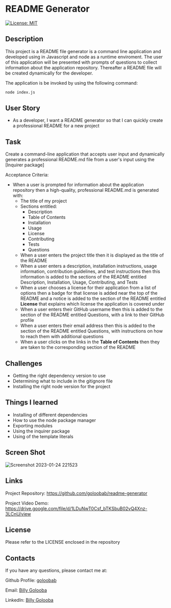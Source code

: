 # README Generator

[![License: MIT](https://img.shields.io/badge/License-MIT-yellow.svg)](https://opensource.org/licenses/MIT)

## Description 
This project is a README file generator is a command line application and developed using in Javascript and node as a runtime enviroment. The user of this application will be presented with prompts of questions to collect information about the application repository. Thereafter a README file will be created dynamically for the developer.
 
The application is be invoked by using the following command:

```bash
node index.js
```

## User Story

* As a developer, I want a README generator so that I can quickly create a professional README for a new project

## Task
Create a command-line application that accepts user input and dynamically generates a professional README.md file from a user's input using the [Inquirer package]

Acceptance Criteria:

  * When a user is prompted for information about the application repository then a high-quality, professional README.md is generated with:
    * The title of my project 
    * Sections entitled:
      * Description 
      * Table of Contents 
      * Installation 
      * Usage 
      * License 
      * Contributing 
      * Tests 
      * Questions
    * When a user enters the project title then it is displayed as the title of the README
    * When a user enters a description, installation instructions, usage information, contribution guidelines, and test instructions then this information is added to the sections of the README entitled Description, Installation, Usage, Contributing, and Tests
    * When a user chooses a license for their application from a list of options then a badge for that license is added near the top of the README and a notice is added to the section of the README entitled **License** that explains which license the application is covered under
    * When a user enters their GitHub username then this is added to the section of the README entitled Questions, with a link to their GitHub profile
    * When a user enters their email address then this is added to the section of the README entitled Questions, with instructions on how to reach them with additional questions
    * When a user clicks on the links in the **Table of Contents** then they are taken to the corresponding section of the README


## Challenges
* Getting the right dependency version to use
* Determining what to include in the gitignore file
* Installing the right node version for the project

## Things I learned 
* Installing of different dependencies
* How to use the node package manager
* Exporting modules
* Using the inquirer package
* Using of the template literals

## Screen Shot
![Screenshot 2023-01-24 221523](https://user-images.githubusercontent.com/26630637/214440919-c7eb9cee-f711-45b3-af9e-bc883647c224.png)

## Links
Project Repository:  https://github.com/goloobab/readme-generator

Project Video Demo: https://drive.google.com/file/d/1LDuNwT0Csf_bTKSbuB02vQ4Xnz-3LCnU/view

## License 
Please refer to the LICENSE enclosed in the repository

## Contacts

If you have any questions, please contact me at: 
 
  Github Profile: [goloobab](https://github.com/goloobab/)  

  Email: [Billy Golooba](mailto:goloobab@gmail.com) 

  LinkedIn: [ Billy Golooba ](https://linkedin.com/in/goloobab)


